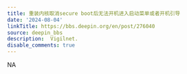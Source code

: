 ```yaml
---
title: 重装内核取消secure boot后无法开机进入启动菜单或者开机引导
date: '2024-08-04'
linkTitle: https://bbs.deepin.org/en/post/276040
source: deepin_bbs
description:  Vigilnet. 
disable_comments: true
---
```

NA
